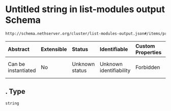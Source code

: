 # Untitled string in list-modules output Schema

```txt
http://schema.nethserver.org/cluster/list-modules-output.json#/items/properties/no_version_reason/properties/params/patternProperties/.
```



| Abstract            | Extensible | Status         | Identifiable            | Custom Properties | Additional Properties | Access Restrictions | Defined In                                                                            |
| :------------------ | :--------- | :------------- | :---------------------- | :---------------- | :-------------------- | :------------------ | :------------------------------------------------------------------------------------ |
| Can be instantiated | No         | Unknown status | Unknown identifiability | Forbidden         | Allowed               | none                | [list-modules-output.json\*](cluster/list-modules-output.json "open original schema") |

## . Type

`string`
